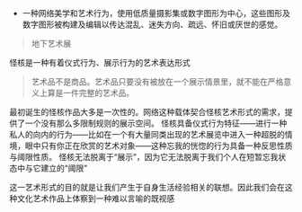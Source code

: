 - 一种网络美学和艺术行为，使用低质量摄影集或数字图形为中心，这些图形及数字图形被构建及编辑以传达混乱、迷失方向、疏远、怀旧或厌世的感觉。
>地下艺术展

怪核是一种有着仪式行为、展示行为的艺术表达形式

> 艺术品不是商品。艺术品只要没有被放在一个展示情景里，就不能在严格意义上算是一件完整的艺术品。

最初诞生的怪核作品大多是一次性的。网络这种载体契合怪核艺术形式的需求，提供了一个没有那么多限制规则的展示空间。
怪核具备仪式行为特征——进行一种私人的向内的行为——比如在一个有大量同类出现的艺术展览中进入一种超脱的情境，眼中只有你正在欣赏的艺术对象——这种忘我的恍惚的行为具备一种反思性质与阈限性质。
怪核无法脱离于“展示”，因为它无法脱离于我们个人在短暂忘我状态中与它建立的“阈限”

这一艺术形式的目的就是让我们产生于自身生活经验相关的联想。因此我们会在这种文化艺术作品上体察到一种难以言喻的既视感